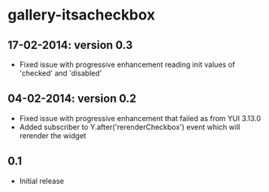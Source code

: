 gallery-itsacheckbox
========

17-02-2014: version 0.3
-----
* Fixed issue with progressive enhancement reading init values of 'checked' and 'disabled'

04-02-2014: version 0.2
-----
* Fixed issue with progressive enhancement that failed as from YUI 3.13.0
* Added subscriber to Y.after('rerenderCheckbox') event which will rerender the widget

0.1
-----
* Initial release